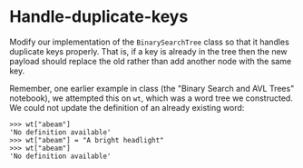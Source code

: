 # Handle-duplicate-keys

Modify our implementation of the `BinarySearchTree` class so that it handles duplicate keys properly. That is, if a key is already in the tree then the new payload should replace the old rather than add another node with the same key.

Remember, one earlier example in class (the "Binary Search and AVL Trees" notebook), we attempted this on `wt`, which was a word tree we constructed. We could not update the definition of an already existing word:

```
>>> wt["abeam"]
'No definition available'
>>> wt["abeam"] = "A bright headlight"
>>> wt["abeam"]
'No definition available'
```
